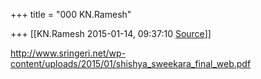 +++
title = "000 KN.Ramesh"

+++
[[KN.Ramesh	2015-01-14, 09:37:10 [Source](https://groups.google.com/g/samskrita/c/J9yGb5X3GMU)]]



<http://www.sringeri.net/wp-content/uploads/2015/01/shishya_sweekara_final_web.pdf>  

